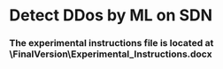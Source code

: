 # Detect DDos by ML on SDN
### The experimental instructions file is located at \\FinalVersion\Experimental_Instructions.docx
